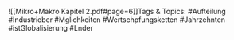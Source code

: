 
![[Mikro+Makro Kapitel 2.pdf#page=6]]Tags & Topics:
   #Aufteilung
   #Industrieber
   #Mglichkeiten
   #Wertschpfungsketten
   #Jahrzehnten
   #istGlobalisierung
   #Lnder